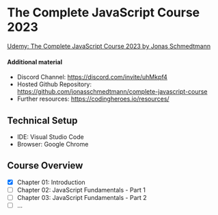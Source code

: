 # The Complete JavaScript Course 2023

[Udemy: The Complete JavaScript Course 2023 by Jonas Schmedtmann](https://www.udemy.com/course/the-complete-javascript-course/)

#### Additional material
- Discord Channel: https://discord.com/invite/uhMkpf4
- Hosted Github Repository: https://github.com/jonasschmedtmann/complete-javascript-course
- Further resources: https://codingheroes.io/resources/

## Technical Setup
- IDE: Visual Studio Code
- Browser: Google Chrome

## Course Overview
- [x] Chapter 01: Introduction
- [ ] Chapter 02: JavaScript Fundamentals - Part 1
- [ ] Chapter 03: JavaScript Fundamentals - Part 2
- [ ] ...
